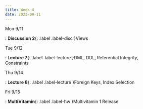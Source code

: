 ```yaml
---
title: Week 4
date: 2023-09-11
---
```


Mon 9/11

: **Discussion 2**{: .label .label-disc }Views

Tue 9/12

: **Lecture 7**{: .label .label-lecture }DML, DDL, Referential Integrity, Constraints

Thu 9/14

: **Lecture 8**{: .label .label-lecture }Foreign Keys, Index Selection

Fri 9/15

: **MultiVitamin**{: .label .label-hw }Multivitamin 1 Release

